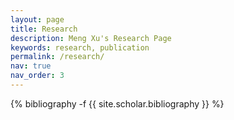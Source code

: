 ```yaml
---
layout: page
title: Research
description: Meng Xu's Research Page
keywords: research, publication
permalink: /research/
nav: true
nav_order: 3
---
```

<!-- _pages/research.md -->
<div class="research">

{% bibliography -f {{ site.scholar.bibliography }} %}

</div>
